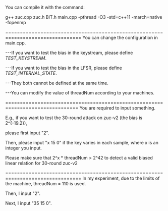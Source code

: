 You can compile it with the command:

g++ zuc.cpp zuc.h BIT.h main.cpp -pthread -O3 -std=c++11 -march=native -fopenmp

================================================================================
You can change the configuration in main.cpp.

---If you want to test the bias in the keystream, please define _TEST_KEYSTREAM_.

---If you want to test the bias in the LFSR, please define _TEST_INTERNAL_STATE_.

---They both cannot be defined at the same time.

---You can modify the value of threadNum according to your machines.

===============================================================================
You are required to input something.

E.g., if you want to test the 30-round attack on zuc-v2 (the bias is 2^{-19.2}),

please first input "2".

Then, please input "x 15 0" if the key varies in each sample, where x is an integer you input.

Please make sure that 2^x * threadNum > 2^42 to detect a valid biased linear relation for 30-round zuc-v2 

================================================================================
In my experiment, due to the limits of the machine, threadNum = 110 is used.

Then, I input "2".

Next, I input "35 15 0".
